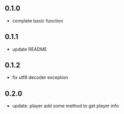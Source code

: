 ## 0.1.0

- complete basic function

## 0.1.1

- update README

## 0.1.2

- fix utf8 decoder exception

## 0.2.0

- update. player add some method to get player info